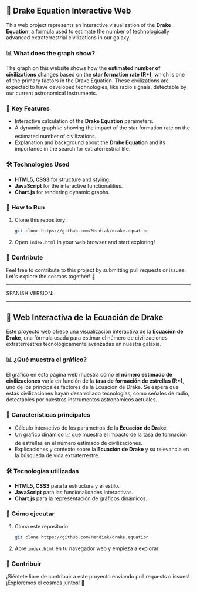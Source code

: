 ## 🌌 Drake Equation Interactive Web

This web project represents an interactive visualization of the **Drake Equation**, a formula used to estimate the number of technologically advanced extraterrestrial civilizations in our galaxy.

### 📊 What does the graph show?
The graph on this website shows how the **estimated number of civilizations** changes based on the **star formation rate (R\*)**, which is one of the primary factors in the Drake Equation. These civilizations are expected to have developed technologies, like radio signals, detectable by our current astronomical instruments.

### 🌟 Key Features
- Interactive calculation of the **Drake Equation** parameters.
- A dynamic graph 📈 showing the impact of the star formation rate on the estimated number of civilizations.
- Explanation and background about the **Drake Equation** and its importance in the search for extraterrestrial life.

### 🛠️ Technologies Used
- **HTML5, CSS3** for structure and styling.
- **JavaScript** for the interactive functionalities.
- **Chart.js** for rendering dynamic graphs.
  
### 🚀 How to Run
1. Clone this repository:
   ```bash
   git clone https://github.com/Mendiak/drake.equation
   ```
2. Open `index.html` in your web browser and start exploring!

### 🤖 Contribute
Feel free to contribute to this project by submitting pull requests or issues. Let's explore the cosmos together! 🌠

---

SPANISH VERSION:

---

## 🌌 Web Interactiva de la Ecuación de Drake

Este proyecto web ofrece una visualización interactiva de la **Ecuación de Drake**, una fórmula usada para estimar el número de civilizaciones extraterrestres tecnológicamente avanzadas en nuestra galaxia.

### 📊 ¿Qué muestra el gráfico?
El gráfico en esta página web muestra cómo el **número estimado de civilizaciones** varía en función de la **tasa de formación de estrellas (R\*)**, uno de los principales factores de la Ecuación de Drake. Se espera que estas civilizaciones hayan desarrollado tecnologías, como señales de radio, detectables por nuestros instrumentos astronómicos actuales.

### 🌟 Características principales
- Cálculo interactivo de los parámetros de la **Ecuación de Drake**.
- Un gráfico dinámico 📈 que muestra el impacto de la tasa de formación de estrellas en el número estimado de civilizaciones.
- Explicaciones y contexto sobre la **Ecuación de Drake** y su relevancia en la búsqueda de vida extraterrestre.

### 🛠️ Tecnologías utilizadas
- **HTML5, CSS3** para la estructura y el estilo.
- **JavaScript** para las funcionalidades interactivas.
- **Chart.js** para la representación de gráficos dinámicos.

### 🚀 Cómo ejecutar
1. Clona este repositorio:
   ```bash
   git clone https://github.com/Mendiak/drake.equation
   ```
2. Abre `index.html` en tu navegador web y empieza a explorar.

### 🤖 Contribuir
¡Siéntete libre de contribuir a este proyecto enviando pull requests o issues! ¡Exploremos el cosmos juntos! 🌠
